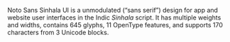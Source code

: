 Noto Sans Sinhala UI is a unmodulated (“sans serif”) design for app and website user interfaces in the Indic _Sinhala_ script. It has multiple weights and widths, contains 645 glyphs, 11 OpenType features, and supports 170 characters from 3 Unicode blocks.